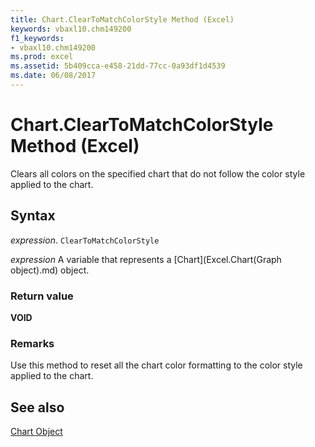 ```yaml
---
title: Chart.ClearToMatchColorStyle Method (Excel)
keywords: vbaxl10.chm149200
f1_keywords:
- vbaxl10.chm149200
ms.prod: excel
ms.assetid: 5b409cca-e458-21dd-77cc-0a93df1d4539
ms.date: 06/08/2017
---
```



# Chart.ClearToMatchColorStyle Method (Excel)

Clears all colors on the specified chart that do not follow the color style applied to the chart.


## Syntax

 _expression_. `ClearToMatchColorStyle`

 _expression_ A variable that represents a [Chart](Excel.Chart(Graph object).md) object.


### Return value

 **VOID**


### Remarks

Use this method to reset all the chart color formatting to the color style applied to the chart.


## See also


[Chart Object](Excel.Chart(object).md)

